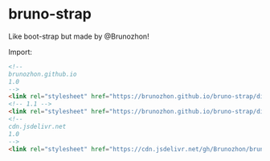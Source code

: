 # bruno-strap

Like boot-strap but made by @Brunozhon!

Import:

```html
<!--
brunozhon.github.io
1.0
-->
<link rel="stylesheet" href="https://brunozhon.github.io/bruno-strap/dist/1.0/bruno-strap.css" />
<!-- 1.1 -->
<link rel="stylesheet" href="https://brunozhon.github.io/bruno-strap/dist/bruno-strap.css" />
<!--
cdn.jsdelivr.net
1.0
-->
<link rel="stylesheet" href="https://cdn.jsdelivr.net/gh/Brunozhon/bruno-strap@1.0.0/dist/bruno-strap.css" />
```
